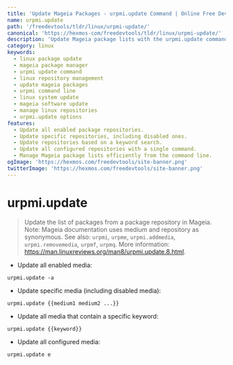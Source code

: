 ```yaml
---
title: 'Update Mageia Packages - urpmi.update Command | Online Free DevTools by Hexmos'
name: urpmi.update
path: '/freedevtools/tldr/linux/urpmi-update/'
canonical: 'https://hexmos-com/freedevtools/tldr/linux/urpmi-update/'
description: 'Update Mageia package lists with the urpmi.update command. Manage repositories and update specific media or keywords. Free online tool, no registration required.'
category: linux
keywords:
  - linux package update
  - mageia package manager
  - urpmi update command
  - linux repository management
  - update mageia packages
  - urpmi command line
  - linux system update
  - mageia software update
  - manage linux repositories
  - urpmi.update options
features:
  - Update all enabled package repositories.
  - Update specific repositories, including disabled ones.
  - Update repositories based on a keyword search.
  - Update all configured repositories with a single command.
  - Manage Mageia package lists efficiently from the command line.
ogImage: 'https://hexmos.com/freedevtools/site-banner.png'
twitterImage: 'https://hexmos.com/freedevtools/site-banner.png'
---
```


# urpmi.update

> Update the list of packages from a package repository in Mageia.
> Note: Mageia documentation uses medium and repository as synonymous.
> See also: `urpmi`, `urpme`, `urpmi.addmedia`, `urpmi.removemedia`, `urpmf`, `urpmq`.
> More information: <https://man.linuxreviews.org/man8/urpmi.update.8.html>.

- Update all enabled media:

`urpmi.update -a`

- Update specific media (including disabled media):

`urpmi.update {{medium1 medium2 ...}}`

- Update all media that contain a specific keyword:

`urpmi.update {{keyword}}`

- Update all configured media:

`urpmi.update e`
